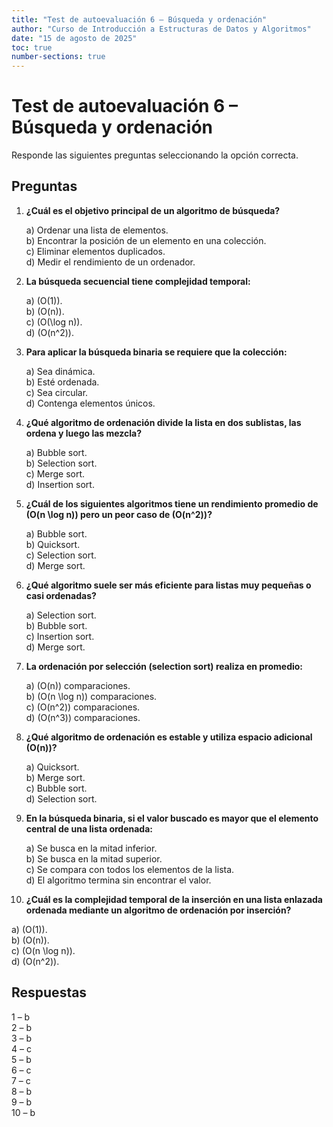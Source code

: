 ```yaml
---
title: "Test de autoevaluación 6 – Búsqueda y ordenación"
author: "Curso de Introducción a Estructuras de Datos y Algoritmos"
date: "15 de agosto de 2025"
toc: true
number-sections: true
---
```


# Test de autoevaluación 6 – Búsqueda y ordenación

Responde las siguientes preguntas seleccionando la opción correcta.

## Preguntas

1. **¿Cuál es el objetivo principal de un algoritmo de búsqueda?**

   a) Ordenar una lista de elementos.  
   b) Encontrar la posición de un elemento en una colección.  
   c) Eliminar elementos duplicados.  
   d) Medir el rendimiento de un ordenador.

2. **La búsqueda secuencial tiene complejidad temporal:**

   a) \(O(1)\).  
   b) \(O(n)\).  
   c) \(O(\log n)\).  
   d) \(O(n^2)\).

3. **Para aplicar la búsqueda binaria se requiere que la colección:**

   a) Sea dinámica.  
   b) Esté ordenada.  
   c) Sea circular.  
   d) Contenga elementos únicos.

4. **¿Qué algoritmo de ordenación divide la lista en dos sublistas, las ordena y luego las mezcla?**

   a) Bubble sort.  
   b) Selection sort.  
   c) Merge sort.  
   d) Insertion sort.

5. **¿Cuál de los siguientes algoritmos tiene un rendimiento promedio de \(O(n \log n)\) pero un peor caso de \(O(n^2)\)?**

   a) Bubble sort.  
   b) Quicksort.  
   c) Selection sort.  
   d) Merge sort.

6. **¿Qué algoritmo suele ser más eficiente para listas muy pequeñas o casi ordenadas?**

   a) Selection sort.  
   b) Bubble sort.  
   c) Insertion sort.  
   d) Merge sort.

7. **La ordenación por selección (selection sort) realiza en promedio:**

   a) \(O(n)\) comparaciones.  
   b) \(O(n \log n)\) comparaciones.  
   c) \(O(n^2)\) comparaciones.  
   d) \(O(n^3)\) comparaciones.

8. **¿Qué algoritmo de ordenación es estable y utiliza espacio adicional \(O(n)\)?**

   a) Quicksort.  
   b) Merge sort.  
   c) Bubble sort.  
   d) Selection sort.

9. **En la búsqueda binaria, si el valor buscado es mayor que el elemento central de una lista ordenada:**

   a) Se busca en la mitad inferior.  
   b) Se busca en la mitad superior.  
   c) Se compara con todos los elementos de la lista.  
   d) El algoritmo termina sin encontrar el valor.

10. **¿Cuál es la complejidad temporal de la inserción en una lista enlazada ordenada mediante un algoritmo de ordenación por inserción?**

   a) \(O(1)\).  
   b) \(O(n)\).  
   c) \(O(n \log n)\).  
   d) \(O(n^2)\).

## Respuestas

1 – b  
2 – b  
3 – b  
4 – c  
5 – b  
6 – c  
7 – c  
8 – b  
9 – b  
10 – b